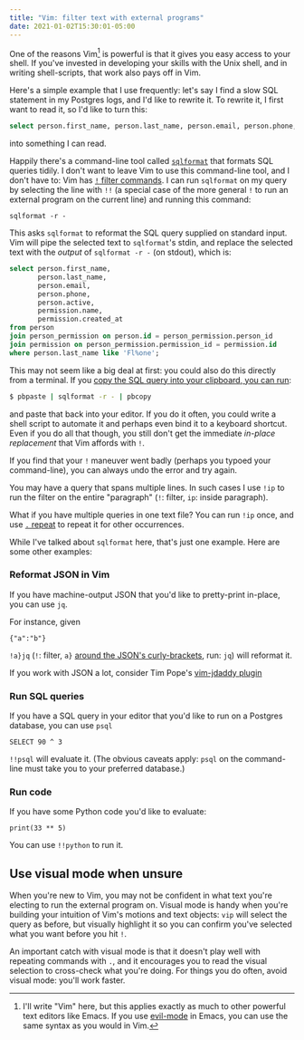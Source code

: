 ```yaml
---
title: "Vim: filter text with external programs"
date: 2021-01-02T15:30:01-05:00
---
```


One of the reasons Vim[^not-just-vim] is powerful is that it gives you easy
access to your shell. If you've invested in developing your skills with the
Unix shell, and in writing shell-scripts, that work also pays off in Vim.

Here's a simple example that I use frequently: let's say I find a slow SQL
statement in my Postgres logs, and I'd like to rewrite it. To rewrite it, I
first want to read it, so I'd like to turn this:

```sql
select person.first_name, person.last_name, person.email, person.phone, person.active, perm.name, perm.created_at from person join person_permission on person.id = person_permission.person_id join permission on person_permission.permission_id = permission.id where person.last_name like 'Fl%one';
```

into something I can read.

Happily there's a command-line tool called
[`sqlformat`](https://github.com/andialbrecht/sqlparse) that formats SQL
queries tidily.  I don't want to leave Vim to use this command-line tool, and I
don't have to: Vim has [`!` filter
commands](http://vimdoc.sourceforge.net/htmldoc/change.html#filter). I can run
`sqlformat` on my query by selecting the line with `!!` (a special case of the
more general `!` to run an external program on the current line) and running
this command:

```
sqlformat -r -
```

This asks `sqlformat` to reformat the SQL query supplied on standard input. Vim
will pipe the selected text to `sqlformat`'s stdin, and replace the selected
text with the *output* of `sqlformat -r -` (on stdout), which is:

```sql
select person.first_name,
       person.last_name,
       person.email,
       person.phone,
       person.active,
       permission.name,
       permission.created_at
from person
join person_permission on person.id = person_permission.person_id
join permission on person_permission.permission_id = permission.id
where person.last_name like 'Fl%one';
```

This may not seem like a big deal at first: you could also do this directly
from a terminal. If you [copy the SQL query into your clipboard, you can
run](../command-line-clipboard-manip):

```sh
$ pbpaste | sqlformat -r - | pbcopy
```

and paste that back into your editor. If you do it often, you could write a
shell script to automate it and perhaps even bind it to a keyboard shortcut.
Even if you do all that though, you still don't get the immediate *in-place
replacement* that Vim affords with `!`.

If you find that your `!` maneuver went badly (perhaps you typoed your
command-line), you can always `u`ndo the error and try again.

You may have a query that spans multiple lines. In such cases I use `!ip` to
run the filter on the entire "paragraph" (`!`: filter, `ip`: inside paragraph).

What if you have multiple queries in one text file? You can run `!ip` once,
and use [`.` repeat](http://vimdoc.sourceforge.net/htmldoc/repeat.html) to
repeat it for other occurrences.

While I've talked about `sqlformat` here, that's just one example. Here are
some other examples:

### Reformat JSON in Vim

If you have machine-output JSON that you'd like to pretty-print in-place, you
can use `jq`.

For instance, given

```
{"a":"b"}
``` 

`!a}jq` (`!`: filter, `a}` [around the JSON's
curly-brackets](http://vimdoc.sourceforge.net/htmldoc/motion.html#object-select),
run: `jq`) will reformat it.

If you work with JSON a lot, consider Tim Pope's [vim-jdaddy
plugin](https://github.com/tpope/vim-jdaddy)

### Run SQL queries

If you have a SQL query in your editor that you'd like to run on a Postgres
database, you can use `psql`

```
SELECT 90 ^ 3
```

`!!psql` will evaluate it. (The obvious caveats apply: `psql` on the command-line
must take you to your preferred database.)

### Run code

If you have some Python code you'd like to evaluate:

```
print(33 ** 5)
```

You can use `!!python` to run it.

## Use visual mode when unsure

When you're new to Vim, you may not be confident in what text you're electing
to run the external program on. Visual mode is handy when you're building your
intuition of Vim's motions and text objects: `vip` will select the query as
before, but visually highlight it so you can confirm you've selected what you
want before you hit `!`. 

An important catch with visual mode is that it doesn't play well with repeating
commands with `.`, and it encourages you to read the visual selection to
cross-check what you're doing. For things you do often, avoid visual mode:
you'll work faster.

[^not-just-vim]: I'll write "Vim" here, but this applies exactly as much to other
  powerful text editors like Emacs. If you use
  [evil-mode](https://github.com/emacs-evil/evil) in Emacs, you can use the
  same syntax as you would in Vim.
